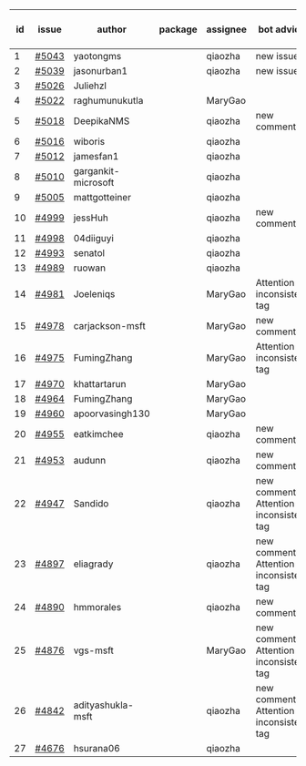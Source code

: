 | id | issue | author | package | assignee | bot advice | created date of issue | target release date | date from target |
| ------ | ------ | ------ | ------ | ------ | ------ | ------ | ------ | :-----: |
| 1 | [#5043](https://github.com/Azure/sdk-release-request/issues/5043) | yaotongms |  | qiaozha | new issue. | 03-13 | 04-26 |  |
| 2 | [#5039](https://github.com/Azure/sdk-release-request/issues/5039) | jasonurban1 |  | qiaozha | new issue. | 03-11 | 04-26 |  |
| 3 | [#5026](https://github.com/Azure/sdk-release-request/issues/5026) | Juliehzl |  |  |  | 03-05 |  | 0 |
| 4 | [#5022](https://github.com/Azure/sdk-release-request/issues/5022) | raghumunukutla |  | MaryGao |  | 03-04 | 03-22 |  |
| 5 | [#5018](https://github.com/Azure/sdk-release-request/issues/5018) | DeepikaNMS |  | qiaozha | new comment. | 02-29 | 03-22 |  |
| 6 | [#5016](https://github.com/Azure/sdk-release-request/issues/5016) | wiboris |  | qiaozha |  | 02-29 | 03-22 |  |
| 7 | [#5012](https://github.com/Azure/sdk-release-request/issues/5012) | jamesfan1 |  | qiaozha |  | 02-28 | 03-22 |  |
| 8 | [#5010](https://github.com/Azure/sdk-release-request/issues/5010) | gargankit-microsoft |  | qiaozha |  | 02-28 | 03-22 |  |
| 9 | [#5005](https://github.com/Azure/sdk-release-request/issues/5005) | mattgotteiner |  | qiaozha |  | 02-27 | 03-22 |  |
| 10 | [#4999](https://github.com/Azure/sdk-release-request/issues/4999) | jessHuh |  | qiaozha | new comment. | 02-27 | 03-22 |  |
| 11 | [#4998](https://github.com/Azure/sdk-release-request/issues/4998) | 04diiguyi |  | qiaozha |  | 02-27 | 03-22 |  |
| 12 | [#4993](https://github.com/Azure/sdk-release-request/issues/4993) | senatol |  | qiaozha |  | 02-27 | 03-22 |  |
| 13 | [#4989](https://github.com/Azure/sdk-release-request/issues/4989) | ruowan |  | qiaozha |  | 02-27 | 03-22 |  |
| 14 | [#4981](https://github.com/Azure/sdk-release-request/issues/4981) | Joeleniqs |  | MaryGao | Attention to inconsistent tag | 02-24 | 03-22 |  |
| 15 | [#4978](https://github.com/Azure/sdk-release-request/issues/4978) | carjackson-msft |  | MaryGao | new comment. | 02-22 | 03-22 |  |
| 16 | [#4975](https://github.com/Azure/sdk-release-request/issues/4975) | FumingZhang |  | MaryGao | Attention to inconsistent tag | 02-21 | 03-22 |  |
| 17 | [#4970](https://github.com/Azure/sdk-release-request/issues/4970) | khattartarun |  | MaryGao |  | 02-20 | 03-22 |  |
| 18 | [#4964](https://github.com/Azure/sdk-release-request/issues/4964) | FumingZhang |  | MaryGao |  | 02-19 | 03-22 |  |
| 19 | [#4960](https://github.com/Azure/sdk-release-request/issues/4960) | apoorvasingh130 |  | MaryGao |  | 02-19 | 03-22 |  |
| 20 | [#4955](https://github.com/Azure/sdk-release-request/issues/4955) | eatkimchee |  | qiaozha | new comment. | 02-17 | 03-22 |  |
| 21 | [#4953](https://github.com/Azure/sdk-release-request/issues/4953) | audunn |  | qiaozha | new comment. | 02-16 | 03-22 |  |
| 22 | [#4947](https://github.com/Azure/sdk-release-request/issues/4947) | Sandido |  | qiaozha | new comment. Attention to inconsistent tag | 02-15 | 03-22 |  |
| 23 | [#4897](https://github.com/Azure/sdk-release-request/issues/4897) | eliagrady |  | qiaozha | new comment. Attention to inconsistent tag | 01-18 | 02-23 |  |
| 24 | [#4890](https://github.com/Azure/sdk-release-request/issues/4890) | hmmorales |  | qiaozha | new comment. | 01-16 | 03-22 |  |
| 25 | [#4876](https://github.com/Azure/sdk-release-request/issues/4876) | vgs-msft |  | MaryGao | new comment. Attention to inconsistent tag | 01-09 | 03-22 |  |
| 26 | [#4842](https://github.com/Azure/sdk-release-request/issues/4842) | adityashukla-msft |  | qiaozha | new comment. Attention to inconsistent tag | 12-20 | 03-22 |  |
| 27 | [#4676](https://github.com/Azure/sdk-release-request/issues/4676) | hsurana06 |  | qiaozha |  | 10-23 | 03-22 |  |
